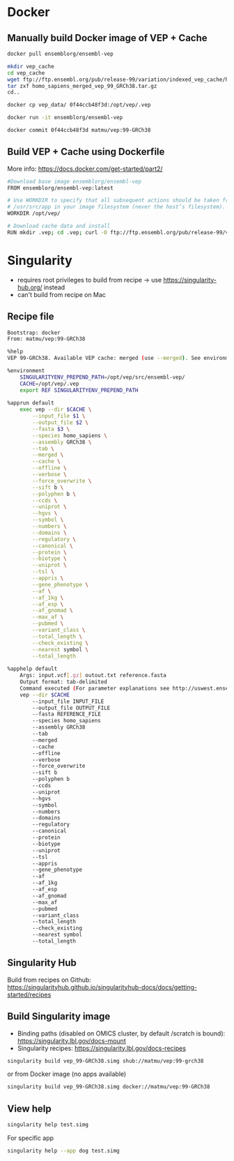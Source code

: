 # Docker

## Manually build Docker image of VEP + Cache

```bash
docker pull ensemblorg/ensembl-vep

mkdir vep_cache
cd vep_cache
wget ftp://ftp.ensembl.org/pub/release-99/variation/indexed_vep_cache/homo_sapiens_merged_vep_99_GRCh38.tar.gz
tar zxf homo_sapiens_merged_vep_99_GRCh38.tar.gz
cd..

docker cp vep_data/ 0f44ccb48f3d:/opt/vep/.vep

docker run -it ensemblorg/ensembl-vep

docker commit 0f44ccb48f3d matmu/vep:99-GRCh38
```

## Build VEP + Cache using Dockerfile

More info: https://docs.docker.com/get-started/part2/

```bash
#Download base image ensemblorg/ensembl-vep
FROM ensemblorg/ensembl-vep:latest

# Use WORKDIR to specify that all subsequent actions should be taken from the directory 
# /usr/src/app in your image filesystem (never the host’s filesystem).
WORKDIR /opt/vep/

# Download cache data and install
RUN mkdir .vep; cd .vep; curl -O ftp://ftp.ensembl.org/pub/release-99/variation/vep/homo_sapiens_vep_99_GRCh38.tar.gz && tar xzf homo_sapiens_vep_99_GRCh38.tar.gz && rm homo_sapiens_vep_99_GRCh38.tar.gz
```

# Singularity
* requires root privileges to build from recipe -> use https://singularity-hub.org/ instead
* can't build from recipe on Mac

## Recipe file
```bash
Bootstrap: docker
From: matmu/vep:99-GRCh38

%help
VEP 99-GRCh38. Available VEP cache: merged (use --merged). See environment variables (env) for file locations.

%environment
    SINGULARITYENV_PREPEND_PATH=/opt/vep/src/ensembl-vep/
    CACHE=/opt/vep/.vep
    export REF SINGULARITYENV_PREPEND_PATH
    
%apprun default
    exec vep --dir $CACHE \
        --input_file $1 \
        --output_file $2 \
        --fasta $3 \
        --species homo_sapiens \
        --assembly GRCh38 \
        --tab \
        --merged \
        --cache \
        --offline \
        --verbose \
        --force_overwrite \
        --sift b \
        --polyphen b \
        --ccds \
        --uniprot \
        --hgvs \
        --symbol \
        --numbers \
        --domains \
        --regulatory \
        --canonical \
        --protein \
        --biotype \
        --uniprot \
        --tsl \
        --appris \
        --gene_phenotype \
        --af \
        --af_1kg \
        --af_esp \
        --af_gnomad \
        --max_af \
        --pubmed \
        --variant_class \
        --total_length \
        --check_existing \
        --nearest symbol \
        --total_length
    
%apphelp default
    Args: input.vcf[.gz] outout.txt reference.fasta
    Output format: tab-delimited
    Command executed (For parameter explanations see http://uswest.ensembl.org/info/docs/tools/vep/script/vep_options.html) :
    vep --dir $CACHE
        --input_file INPUT_FILE
        --output_file OUTPUT_FILE
        --fasta REFERENCE_FILE
        --species homo_sapiens
        --assembly GRCh38
        --tab
        --merged
        --cache
        --offline
        --verbose
        --force_overwrite
        --sift b
        --polyphen b
        --ccds
        --uniprot
        --hgvs
        --symbol
        --numbers
        --domains
        --regulatory
        --canonical
        --protein
        --biotype
        --uniprot
        --tsl
        --appris
        --gene_phenotype
        --af
        --af_1kg
        --af_esp
        --af_gnomad
        --max_af
        --pubmed
        --variant_class 
        --total_length
        --check_existing
        --nearest symbol
        --total_length
```

## Singularity Hub
Build from recipes on Github: https://singularityhub.github.io/singularityhub-docs/docs/getting-started/recipes


## Build Singularity image
* Binding paths (disabled on OMICS cluster, by default /scratch is bound): https://singularity.lbl.gov/docs-mount
* Singularity recipes: https://singularity.lbl.gov/docs-recipes

```bash
singularity build vep_99-GRCh38.simg shub://matmu/vep:99-grch38
```

or from Docker image (no apps available)
```bash
singularity build vep_99-GRCh38.simg docker://matmu/vep:99-GRCh38
```

## View help
```bash
singularity help test.simg
```

For specific app
```bash
singularity help --app dog test.simg
```
